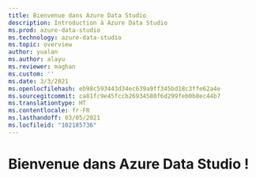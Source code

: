 ```yaml
---
title: Bienvenue dans Azure Data Studio
description: Introduction à Azure Data Studio
ms.prod: azure-data-studio
ms.technology: azure-data-studio
ms.topic: overview
author: yualan
ms.author: alayu
ms.reviewer: maghan
ms.custom: ''
ms.date: 3/3/2021
ms.openlocfilehash: eb98c593443d34ec639a9ff345bd18c3ffe62a4e
ms.sourcegitcommit: ca81fc9e45fccb26934580f6d299feb0b8ec44b7
ms.translationtype: HT
ms.contentlocale: fr-FR
ms.lasthandoff: 03/05/2021
ms.locfileid: "102185736"
---
```

# <a name="welcome-to-azure-data-studio"></a>Bienvenue dans Azure Data Studio !
